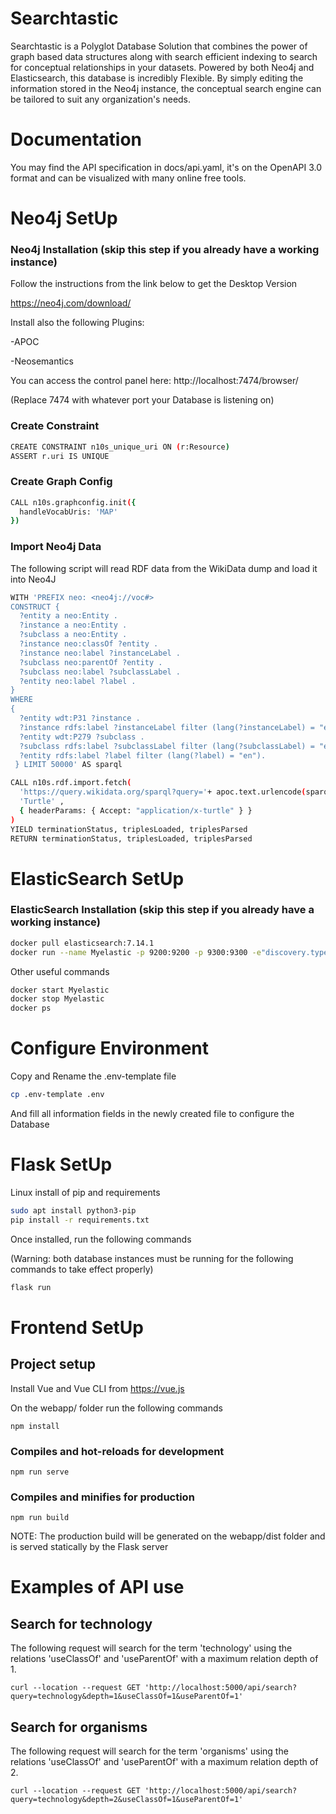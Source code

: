 # Searchtastic

Searchtastic is a Polyglot Database Solution that combines the power of graph based data structures along with search efficient indexing to search for conceptual relationships in your datasets. Powered by both Neo4j and Elasticsearch, this database is incredibly Flexible. By simply editing the information stored in the Neo4j instance, the conceptual search engine can be tailored to suit any organization's needs.


# Documentation

You may find the API specification in docs/api.yaml, it's on the OpenAPI 3.0 format and can be visualized
with many online free tools.

# Neo4j SetUp

### Neo4j Installation (skip this step if you already have a working instance)

Follow the instructions from the link below to get the Desktop Version

https://neo4j.com/download/

Install also the following Plugins:

-APOC

-Neosemantics

You can access the control panel here:
http://localhost:7474/browser/

(Replace 7474 with whatever port your Database is listening on)

### Create Constraint
```bash
CREATE CONSTRAINT n10s_unique_uri ON (r:Resource)
ASSERT r.uri IS UNIQUE
```

### Create Graph Config
```bash
CALL n10s.graphconfig.init({
  handleVocabUris: 'MAP'
})
```


### Import Neo4j Data
The following script will read RDF data from the WikiData dump and load it into Neo4J

```bash
WITH 'PREFIX neo: <neo4j://voc#>
CONSTRUCT { 
  ?entity a neo:Entity . 
  ?instance a neo:Entity .
  ?subclass a neo:Entity .
  ?instance neo:classOf ?entity .  
  ?instance neo:label ?instanceLabel .
  ?subclass neo:parentOf ?entity .  
  ?subclass neo:label ?subclassLabel .
  ?entity neo:label ?label . 
}
WHERE
{
  ?entity wdt:P31 ?instance .
  ?instance rdfs:label ?instanceLabel filter (lang(?instanceLabel) = "en").
  ?entity wdt:P279 ?subclass .
  ?subclass rdfs:label ?subclassLabel filter (lang(?subclassLabel) = "en").
  ?entity rdfs:label ?label filter (lang(?label) = "en").
 } LIMIT 50000' AS sparql

CALL n10s.rdf.import.fetch(
  'https://query.wikidata.org/sparql?query='+ apoc.text.urlencode(sparql),
  'Turtle' ,
  { headerParams: { Accept: "application/x-turtle" } }
)
YIELD terminationStatus, triplesLoaded, triplesParsed
RETURN terminationStatus, triplesLoaded, triplesParsed
```

# ElasticSearch SetUp

### ElasticSearch Installation (skip this step if you already have a working instance)
```bash
docker pull elasticsearch:7.14.1
docker run --name Myelastic -p 9200:9200 -p 9300:9300 -e"discovery.type=single-node" elasticsearch:7.14.1
```
Other useful commands
```bash
docker start Myelastic
docker stop Myelastic
docker ps
```
# Configure Environment

Copy and Rename the .env-template file

```bash
cp .env-template .env
```
And fill all information fields in the newly created file to configure the Database

# Flask SetUp
Linux install of pip and requirements

```bash
sudo apt install python3-pip
pip install -r requirements.txt
```
Once installed, run the following commands

(Warning: both database instances must be running for the following commands to take effect properly)

```bash
flask run
```
# Frontend SetUp
## Project setup

Install Vue and Vue CLI from https://vue.js

On the webapp/ folder run the following commands

```
npm install
```

### Compiles and hot-reloads for development
```
npm run serve
```

### Compiles and minifies for production
```
npm run build
```

NOTE: The production build will be generated on the webapp/dist folder and is served
statically by the Flask server

# Examples of API use

## Search for technology

The following request will search for the term 'technology' using the relations 'useClassOf' and 'useParentOf'
with a maximum relation depth of 1.

```
curl --location --request GET 'http://localhost:5000/api/search?query=technology&depth=1&useClassOf=1&useParentOf=1'
```

## Search for organisms

The following request will search for the term 'organisms' using the relations 'useClassOf' and 'useParentOf'
with a maximum relation depth of 2.

```
curl --location --request GET 'http://localhost:5000/api/search?query=technology&depth=2&useClassOf=1&useParentOf=1'
```
